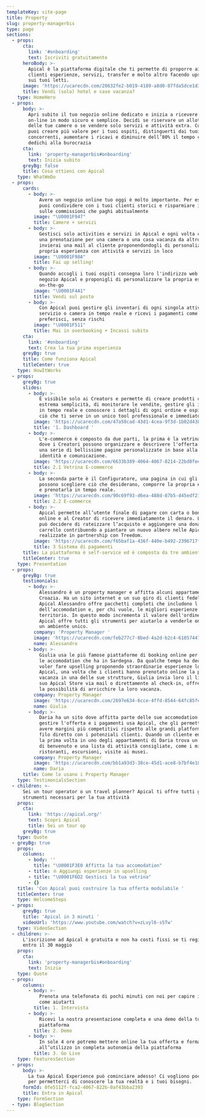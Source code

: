 ```yaml
---
templateKey: site-page
title: Property
slug: property-managerbis
type: page
sections:
  - props:
      cta:
        link: '#onboarding'
        text: Iscriviti gratuitamente
      heroBody: >-
        Apical è la piattaforma digitale che ti permette di proporre ai tuoi
        clienti esperienze, servizi, transfer e molto altro facendo upselling
        sui tuoi letti.
      image: 'https://ucarecdn.com/20632fe2-b019-4189-a8d0-07fda5dce1d3/'
      title: Vendi (solo) hotel e case vacanza?
    type: HomeHero
  - props:
      body: >-
        Apri subito il tuo negozio online dedicato e inizia a ricevere pagamenti
        on-line in modo sicuro e semplice. Decidi se riservare un allotment
        delle tue camere o se vendere solo servizi e attività extra. Con Apical
        puoi creare più valore per i tuoi ospiti, distinguerti dai tuoi
        concorrenti, aumentare i ricavi e diminuire dell’80% il tempo che
        dedichi alla burocrazia 
      cta:
        link: 'property-managerbis#onboarding'
        text: Inizia subito
      greyBg: false
      title: Cosa ottieni con Apical
    type: WhatWeDo
  - props:
      cards:
        - body: >-
            Avere un negozio online tuo oggi è molto importante. Per esempio lo
            puoi condividere con i tuoi clienti storici e risparmiare il 65%
            sulle commissioni che paghi abitualmente
          image: "\U0001F947"
          title: Camere + servizi
        - body: >-
            Gestisci solo activities e servizi in Apical e ogni volta che ricevi
            una prenotazione per una camera o una casa vacanza da altro sito
            invierai una mail al cliente proponendondogli di personalizzare la
            propria esperienza con attività e servizi in loco
          image: "\U0001F98A"
          title: Fai up selling!
        - body: >-
            Quando accogli i tuoi ospiti consegna loro l'indirizzo web del tuo
            negozio Apical e proponigli di personalizzare la propria esperienza
            on-the-go
          image: "\U0001F4A1"
          title: Vendi sul posto
        - body: >-
            Con Apical puoi gestire gli inventari di ogni singola attività,
            servizio o camera in tempo reale e ricevi i pagamenti come tu
            preferisci, senza rischi 
          image: "\U0001F511"
          title: Mai in overbooking + Incassi subito
      cta:
        link: '#onboarding'
        text: Crea la tua prima esperienza
      greyBg: true
      title: Come funziona Apical
      titleCenter: true
    type: HowItWorks
  - props:
      greyBg: true
      slides:
        - body: >-
            È visibile solo ai Creators e permette di creare prodotti con
            estrema semplicità, di monitorare le vendite, gestire gli inventari
            in tempo reale e conoscere i dettagli di ogni ordine e ospite. Tutto
            ciò che ti serve in un unico tool professionale e immediato.
          image: 'https://ucarecdn.com/47a50cad-43d1-4cea-9f3d-1b02d438702c/'
          title: '1. Dashboard '
        - body: >-
            L'e-commerce è composto da due parti, la prima è la vetrina online,
            dove i Creatori possono organizzare e descrivere l'offerta grazie a
            una serie di bellissime pagine personalizzate in base alla propria
            identità e comunicazione.
          image: 'https://ucarecdn.com/6633b389-4064-4067-8214-22bd8fee02f2/'
          title: 2.1 Vetrina E-commerce
        - body: >-
            La seconda parte è il Configuratore, una pagina in cui gli ospiti
            possono scegliere ciò che desiderano, comporre la propria esperienza
            e prenotarla in tempo reale.
          image: 'https://ucarecdn.com/90c69f93-d6ea-488d-87b5-d45edf218e23/'
          title: 2.2 E-commerce
        - body: >-
            Apical permette all’utente finale di pagare con carta o bonifico
            online e al Creator di ricevere immediatamente il denaro. L’utente
            può decidere di rateizzare l’acquisto e aggiungere una donazione al
            carrello contribuendo a piantare un nuovo albero nelle Apical Forest
            realizzate in partnership con Treedom.
          image: 'https://ucarecdn.com/f65baf1a-436f-440e-b492-2396717f157e/'
          title: 3 Sistema di pagamenti
      title: La piattaforma è self-service ed è composta da tre ambienti
      titleCenter: true
    type: Presentation
  - props:
      greyBg: true
      testimonials:
        - body: >-
            Alessandro è un property manager e affitta alcuni appartamenti in
            Croazia. Ha un sito internet e un suo giro di clienti fedeli. Con
            Apical Alessandro offre pacchetti completi che includono l’affitto
            dell’accomodation e, per chi vuole, le migliori esperienze sul
            territorio. In questo modo incrementa il valore dell'ordine medio.
            Apical offre tutti gli strumenti per aiutarlo a venderle online in
            un ambiente unico. 
          company: 'Property Manager '
          image: 'https://ucarecdn.com/feb277c7-8bed-4a2d-b2c4-61057447014a/'
          name: Alessandro
        - body: >-
            Giulia usa le più famose piattaforme di booking online per vendere
            le accomodation che ha in Sardegna. Da qualche tempo ha deciso di
            voler fare upselling proponendo straordinarie esperienze locali. Con
            Apical, una volta che i clienti hanno prenotato online la propria
            vacanza in una delle sue strutture, Giulia invia loro il link del
            suo Apical Store via mail o direttamente al check-in, offrendo loro
            la possibilità di arricchire la loro vacanza. 
          company: Property Manager
          image: 'https://ucarecdn.com/2697e634-6cce-4ffd-8544-64fc85feecce/'
          name: Giulia
        - body: >-
            Daria ha un sito dove affitta parte delle sue accomodation. Per
            gestire l'offerta e i pagamenti usa Apical, che gli permette di
            avere margini più competitivi rispetto alle grandi platform e un
            filo diretto con i potenziali clienti. Quando un cliente entra per
            la prima volta in uno degli appartamenti di Daria trova un aperitivo
            di benvenuto e una lista di attività consigliate, come i migliori
            ristoranti, escursioni, visite ai musei. 
          company: Property Manager
          image: 'https://ucarecdn.com/bb1a93d3-38ce-45d1-ace8-b7bf4e187eaa/'
          name: Daria
      title: Come lo usano i Property Manager
    type: TestimonialsSection
  - children: >-
      Sei un tour operator o un travel planner? Apical ti offre tutti gli
      strumenti necessari per la tua attività 
    props:
      cta:
        link: 'https://apical.org/'
        text: Scopri Apical
        title: Sei un tour op
      greyBg: true
    type: Quote
  - greyBg: true
    props:
      columns:
        - body: ''
          title: "\U0001F3E0 Affitta la tua accomodation"
        - title: ⛵️ Aggiungi esperienze in upselling
        - title: "\U0001F6D2 Gestisci la tua vetrina"
        - {}
    title: 'Con Apical puoi costruire la tua offerta modulabile '
    titleCenter: true
    type: WelcomeSteps
  - props:
      greyBg: true
      title: 'Apical in 3 minuti '
      videoUrl: 'https://www.youtube.com/watch?v=zLvyl6-s5Tw'
    type: VideoSection
  - children: >-
      L'iscrizione ad Apical è gratuita e non ha costi fissi se ti registri
      entro il 30 maggio
    props:
      cta:
        link: 'property-managerbis#onboarding'
        text: Inizia
    type: Quote
  - props:
      columns:
        - body: >-
            Prenota una telefonata di pochi minuti con noi per capire insieme
            come aiutarti
          title: 1. Intervista
        - body: >-
            Ricevi la nostra presentazione completa e una demo della tua
            piattaforma
          title: 2. Demo
        - body: >-
            In sole 4 ore potremo mettere online la tua offerta e formarti
            all’utilizzo in completa autonomia della piattaforma
          title: 3. Go Live
    type: FeaturesSection
  - props:
      body: >-
        La tua Apical Experience può cominciare adesso! Ci vogliono pochi minuti
        per permetterci di conoscere la tua realtà e i tuoi bisogni.
      formId: 0fe5112f-fca2-4067-822b-0af43bba2393
      title: Entra in Apical
    type: FormSection
  - type: BlogSection
---
```


